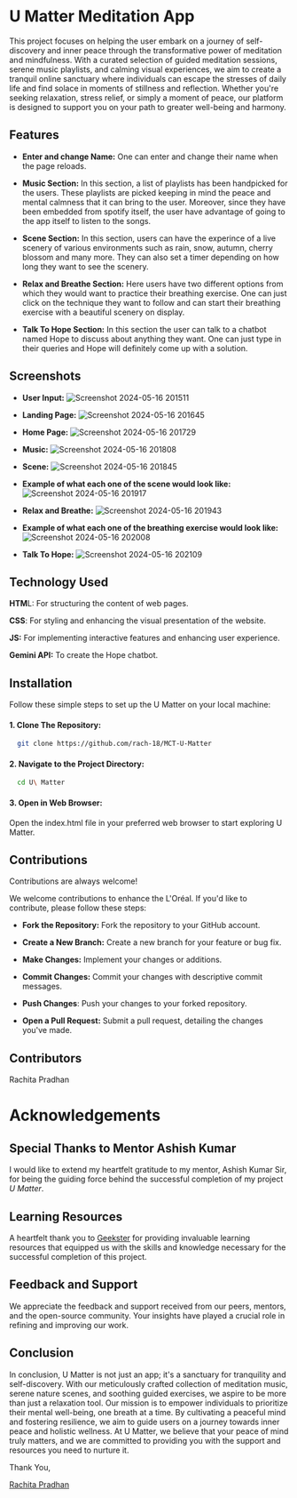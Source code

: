 
# U Matter Meditation App

This project focuses on helping the user embark on a journey of self-discovery and inner peace through the transformative power of meditation and mindfulness. With a curated selection of guided meditation sessions, serene music playlists, and calming visual experiences, we aim to create a tranquil online sanctuary where individuals can escape the stresses of daily life and find solace in moments of stillness and reflection. Whether you're seeking relaxation, stress relief, or simply a moment of peace, our platform is designed to support you on your path to greater well-being and harmony.


## Features

- **Enter and change Name:** One can enter and change their name when the page reloads.

- **Music Section:** In this section, a list of playlists has been handpicked for the users. These playlists are picked keeping in mind the peace and mental calmness that it can bring to the user. Moreover, since they have been embedded from spotify itself, the user have advantage of going to the app itself to listen to the songs.

- **Scene Section:** In this section, users can have the experince of a live scenery of various environments such as rain, snow, autumn, cherry blossom and many more. They can also set a timer depending on how long they want to see the scenery.

- **Relax and Breathe Section:** Here users have two different options from which they would want to practice their breathing exercise. One can just click on the technique they want to follow and can start their breathing exercise with a beautiful scenery on display.

- **Talk To Hope Section:** In this section the user can talk to a chatbot named Hope to discuss about anything they want. One can just type in their queries and Hope will definitely come up with a solution.


## Screenshots
- **User Input:**
![Screenshot 2024-05-16 201511](https://github.com/rach-18/MCT-U-Matter/assets/89763249/d3e1bde9-604a-4368-8b31-c6dda6b84ba2)

- **Landing Page:**
![Screenshot 2024-05-16 201645](https://github.com/rach-18/MCT-U-Matter/assets/89763249/1255b69a-11c2-43fd-b233-7db51ea1d310)

- **Home Page:**
![Screenshot 2024-05-16 201729](https://github.com/rach-18/MCT-U-Matter/assets/89763249/168a3c89-d961-4d6c-b82b-921a0d104e0f)

- **Music:**
![Screenshot 2024-05-16 201808](https://github.com/rach-18/MCT-U-Matter/assets/89763249/c414ac5d-5f80-4840-aa4f-5a203fff1a2e)

- **Scene:**
![Screenshot 2024-05-16 201845](https://github.com/rach-18/MCT-U-Matter/assets/89763249/ff74e5a7-89a7-482e-b69d-a0c41d471f64)

- **Example of what each one of the scene would look like:**
![Screenshot 2024-05-16 201917](https://github.com/rach-18/MCT-U-Matter/assets/89763249/224f69f9-99c9-492e-96ae-68330813bd75)

- **Relax and Breathe:**
![Screenshot 2024-05-16 201943](https://github.com/rach-18/MCT-U-Matter/assets/89763249/7babd417-15d7-4619-94d5-26bb71446c61)

- **Example of what each one of the breathing exercise would look like:**
![Screenshot 2024-05-16 202008](https://github.com/rach-18/MCT-U-Matter/assets/89763249/79ff376a-88c0-4be3-90a3-c2cfe865706a)

- **Talk To Hope:**
![Screenshot 2024-05-16 202109](https://github.com/rach-18/MCT-U-Matter/assets/89763249/923a1418-035f-482b-881b-8d3fedf4de19)

## Technology Used

**HTM**L: For structuring the content of web pages.

**CSS**: For styling and enhancing the visual presentation of the website.

**JS:** For implementing interactive features and enhancing user experience.

**Gemini API:** To create the Hope chatbot.

## Installation
Follow these simple steps to set up the U Matter on your local machine:

#### 1. Clone The Repository:

```bash
  git clone https://github.com/rach-18/MCT-U-Matter
```

#### 2. Navigate to the Project Directory:
```bash
  cd U\ Matter
```
#### 3. Open in Web Browser:

Open the index.html file in your preferred web browser to start exploring U Matter.

## Contributions
Contributions are always welcome!

We welcome contributions to enhance the L'Oréal. If you'd like to contribute, please follow these steps:

- **Fork the Repository:** Fork the repository to your GitHub account.

- **Create a New Branch:** Create a new branch for your feature or bug fix.

- **Make Changes:** Implement your changes or additions.

- **Commit Changes:** Commit your changes with descriptive commit messages.

- **Push Changes**: Push your changes to your forked repository.

- **Open a Pull Request:** Submit a pull request, detailing the changes you've made.
## Contributors
Rachita Pradhan

# Acknowledgements
## Special Thanks to Mentor Ashish Kumar

I would like to extend my heartfelt gratitude to my mentor, Ashish Kumar Sir, for being the guiding force behind the successful completion of my project *U Matter*.

## Learning Resources

A heartfelt thank you to [Geekster](https://www.geekster.in/) for providing invaluable learning resources that equipped us with the skills and knowledge necessary for the successful completion of this project.

## Feedback and Support

We appreciate the feedback and support received from our peers, mentors, and the open-source community. Your insights have played a crucial role in refining and improving our work.


## Conclusion
In conclusion, U Matter is not just an app; it's a sanctuary for tranquility and self-discovery. With our meticulously crafted collection of meditation music, serene nature scenes, and soothing guided exercises, we aspire to be more than just a relaxation tool. Our mission is to empower individuals to prioritize their mental well-being, one breath at a time. By cultivating a peaceful mind and fostering resilience, we aim to guide users on a journey towards inner peace and holistic wellness. At U Matter, we believe that your peace of mind truly matters, and we are committed to providing you with the support and resources you need to nurture it.

Thank You,

[Rachita Pradhan](@rachitapradhan448@gmail.com)
